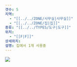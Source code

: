 ```yaml
---
갯수: 5
지역:
  - "[[../../ZONE/사무실|사무실]]"
  - "[[../../ZONE/집|집]]"
종류: "[[../../TYPES/도구|도구]]"
위치:
  - "[[F|F]]"
상세위치: 
설명: 집에서 1개 사용중
---
```

![](http://192.168.50.22/devices/240607_IMG_0186.jpg)